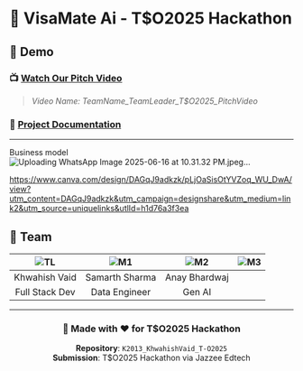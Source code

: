 # 🚀 VisaMate Ai - T$O2025 Hackathon




## 🎥 **Demo**

### 📺 **[Watch Our Pitch Video](https://youtube.com/watch?v=YOUR_VIDEO_ID)**
> *Video Name: TeamName_TeamLeader_T$O2025_PitchVideo*

### 📄 **[Project Documentation](./TeamName_TeamLeader_T$O2025_Document.pdf)**


---
Business model 
![Uploading WhatsApp Image 2025-06-16 at 10.31.32 PM.jpeg…]()


https://www.canva.com/design/DAGqJ9adkzk/pLjOaSisOtYVZoq_WU_DwA/view?utm_content=DAGqJ9adkzk&utm_campaign=designshare&utm_medium=link2&utm_source=uniquelinks&utlId=h1d76a3f3ea
## 👥 **Team**

<div align="center">

| ![TL](https://via.placeholder.com/80x80/4A90E2/FFFFFF?text=TL) | ![M1](https://via.placeholder.com/80x80/E91E63/FFFFFF?text=M1) | ![M2](https://via.placeholder.com/80x80/4CAF50/FFFFFF?text=M2) | ![M3](https://via.placeholder.com/80x80/FF9800/FFFFFF?text=M3) |
|:---:|:---:|:---:|:---:|
| Khwahish Vaid | Samarth Sharma | Anay Bhardwaj 
| Full Stack Dev | Data Engineer | Gen AI 

</div>

---

<div align="center">

### 🌟 **Made with ❤️ for T$O2025 Hackathon**

**Repository**: `K2013_KhwahishVaid_T-O2025`  
**Submission**: T$O2025 Hackathon via Jazzee Edtech

</div>
